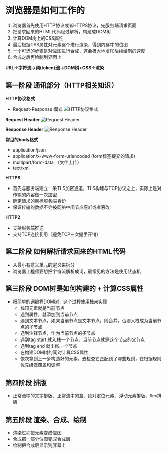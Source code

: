 # 浏览器是如何工作的
1. 浏览器首先使用HTTP协议或者HTTPS协议，先服务端请求页面
2. 把请求回来的HTML代码经过解析，构建成DOM树
3. 计算DOM树上的CSS属性
4. 最后根据CSS属性对元素逐个进行渲染，得到内存中的位图
5. 一个可选的步骤是对位图进行合成，这会极大地增加后续绘制的速度
6. 合成之后再绘制到界面上

**URL->字符流->词(token)流->DOM树+CSS->渲染**

## 第一阶段 通讯部分（HTTP相关知识）
**HTTP协议格式**
- Request-Response 模式
![HTTP协议格式](https://raw.githubusercontent.com/luobosiji/blog/master/resources/knowledgeSystem/http.png)

**Request Header**
![Request Header](https://raw.githubusercontent.com/luobosiji/blog/master/resources/knowledgeSystem/request-header.png)

**Response Header**
![Response Header](https://raw.githubusercontent.com/luobosiji/blog/master/resources/knowledgeSystem/response-header.png)

**常见的body格式**
- application/json
- application/x-www-form-urlencoded (form标签提交的请求)
- multipart/form-data （文件上传）
- text/xml

**HTTPS**
- 首先与服务端建立一条TLS加密通道，TLS构建与TCP协议之上，实际上是对传输的内容做一次加密
- 确定请求的目标服务端身份
- 保证传输的数据不会被网络中间节点窃听或者篡改

**HTTP2**
- 支持服务端推送
- 支持TCP连接复用（避免TCP三次握手开销）

## 第二阶段 如何解析请求回来的HTML代码
- 从最小有意义单元的定义来拆分
- 浏览器工程师要想把字符流解析成词，最常见的方法是使用状态机

## 第三阶段 DOM树是如何构建的 + 计算CSS属性
- 把简单的词编程DOM树，这个过程使用栈来实现
  - 栈顶元素就是当前节点
  - 遇到属性，就添加到当前节点
  - 遇到文本节点，如果当前节点是文本节点，则合并，否则入栈成为当前节点的子节点
  - 遇到注释节点，作为当前节点的子节点
  - 遇到tag start 就入栈一个节点，当前节点就是这个节点的父节点
  - 遇到tag end 就出栈一个节点
  - 在构建DOM树的同时计算CSS属性
  - 依次拿到上一步构造好的元素，去检查它匹配到了哪些规则，在根据规则优先级做覆盖和调整
## 第四阶段 排版
- 正常流中的文字排版、正常流中的盒、绝对定位元素、浮动元素排版、flex排版

## 第五阶段 渲染、合成、绘制
- 渲染过程把元素变成位图
- 合成把一部分位图变成合成层
- 绘制把合成层显示到屏幕上
